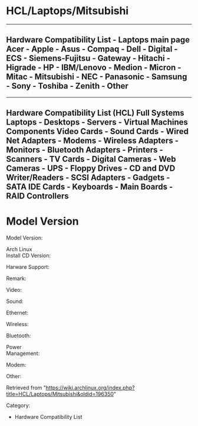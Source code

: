 HCL/Laptops/Mitsubishi
======================

  -----------------------------------------------------------------------------------------------------------------------------------------------------------------------------------------------------------------------------
  Hardware Compatibility List - Laptops main page   
   Acer - Apple - Asus - Compaq - Dell - Digital - ECS - Siemens-Fujitsu - Gateway - Hitachi - Higrade - HP - IBM/Lenovo - Medion - Micron - Mitac - Mitsubishi - NEC - Panasonic - Samsung - Sony - Toshiba - Zenith - Other
  -----------------------------------------------------------------------------------------------------------------------------------------------------------------------------------------------------------------------------

  

  ------------------------------------------------------------------------------------------------------------------------------------------------------------------------------------------------------------------------------------------------------------------------------------------------------------------------
  Hardware Compatibility List (HCL)
  Full Systems
  Laptops - Desktops - Servers - Virtual Machines
  Components
  Video Cards - Sound Cards - Wired Net Adapters - Modems - Wireless Adapters - Monitors - Bluetooth Adapters - Printers - Scanners - TV Cards - Digital Cameras - Web Cameras - UPS - Floppy Drives - CD and DVD Writer/Readers - SCSI Adapters - Gadgets - SATA IDE Cards - Keyboards - Main Boards - RAID Controllers
  ------------------------------------------------------------------------------------------------------------------------------------------------------------------------------------------------------------------------------------------------------------------------------------------------------------------------

Model Version
=============

  
  
  
  
  
  
  
  
  

Model Version:

Arch Linux   
Install CD Version:  

Harware Support:

Remark:

Video:

Sound:

Ethernet:

Wireless:

Bluetooth:

Power  
Management:  

Modem:

Other:

Retrieved from
"https://wiki.archlinux.org/index.php?title=HCL/Laptops/Mitsubishi&oldid=196350"

Category:

-   Hardware Compatibility List
